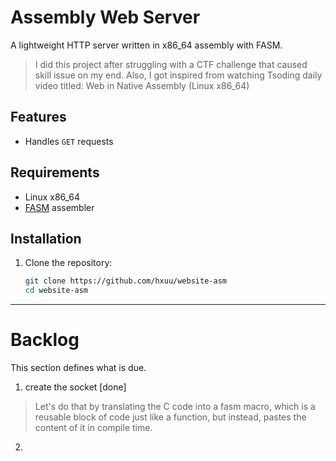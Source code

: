 # Assembly Web Server

A lightweight HTTP server written in x86\_64 assembly with FASM.

> I did this project after struggling with a CTF challenge that caused skill issue
on my end. Also, I got inspired from watching Tsoding daily video titled: Web in Native Assembly (Linux x86_64)


## Features
- Handles `GET` requests

## Requirements
- Linux x86\_64
- [FASM](https://flatassembler.net/) assembler

## Installation
1. Clone the repository:
   ```bash
   git clone https://github.com/hxuu/website-asm
   cd website-asm
   ```

---

# Backlog

This section defines what is due.

1. create the socket [done]

> Let's do that by translating the C code into a fasm macro, which is a reusable
block of code just like a function, but instead, pastes the content of it in compile time.

2.
